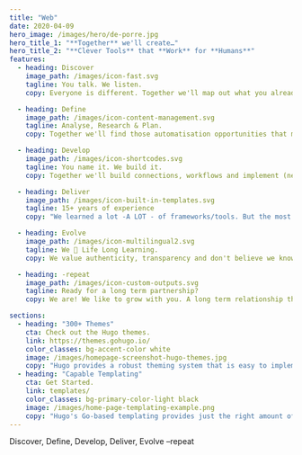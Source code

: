 ```yaml
---
title: "Web"
date: 2020-04-09
hero_image: /images/hero/de-porre.jpg
hero_title_1: "**Together** we'll create…"
hero_title_2: "**Clever Tools** that **Work** for **Humans**" 
features:
  - heading: Discover
    image_path: /images/icon-fast.svg
    tagline: You talk. We listen.
    copy: Everyone is different. Together we'll map out what you already have and how that aligns with your future goals.

  - heading: Define
    image_path: /images/icon-content-management.svg
    tagline: Analyse, Research & Plan.
    copy: Together we'll find those automatisation opportunities that matter. We will connect systems, apps and existing software. 

  - heading: Develop
    image_path: /images/icon-shortcodes.svg
    tagline: You name it. We build it.
    copy: Together we'll build connections, workflows and implement (new) apps that grow with your team - all within your budget and with the highest ROI.

  - heading: Deliver
    image_path: /images/icon-built-in-templates.svg
    tagline: 15+ years of experience
    copy: "We learned a lot -A LOT - of frameworks/tools. But the most valuable lesson we learned is that before writing a line of code we stop and think - does this really need to be done from scratch?"

  - heading: Evolve
    image_path: /images/icon-multilingual2.svg
    tagline: We 🧡 Life Long Learning.
    copy: We value authenticity, transparency and don't believe we know everything. This means that you'll know when we don't know something, we will happily research/learn it.

  - heading: -repeat 
    image_path: /images/icon-custom-outputs.svg
    tagline: Ready for a long term partnership?
    copy: We are! We like to grow with you. A long term relationship that values mutual respect, transparancy, honesty and empathy.

sections:
  - heading: "300+ Themes"
    cta: Check out the Hugo themes.
    link: https://themes.gohugo.io/
    color_classes: bg-accent-color white
    image: /images/homepage-screenshot-hugo-themes.jpg
    copy: "Hugo provides a robust theming system that is easy to implement but capable of producing even the most complicated websites."
  - heading: "Capable Templating"
    cta: Get Started.
    link: templates/
    color_classes: bg-primary-color-light black
    image: /images/home-page-templating-example.png
    copy: "Hugo's Go-based templating provides just the right amount of logic to build anything from the simple to complex."
---
```


Discover, Define, Develop, Deliver, Evolve –repeat
